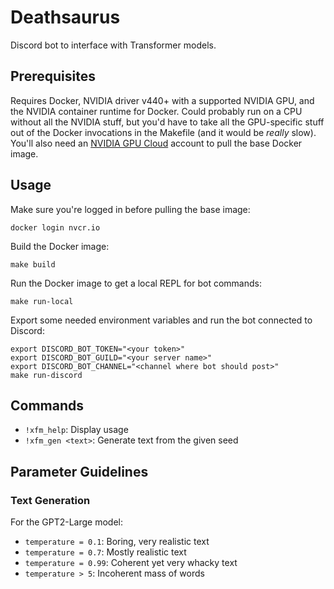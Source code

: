 # Deathsaurus

Discord bot to interface with Transformer models.

## Prerequisites

Requires Docker, NVIDIA driver v440+ with a supported NVIDIA GPU, and the NVIDIA container runtime for Docker.  Could probably run on a CPU without all the NVIDIA stuff, but you'd have to take all the GPU-specific stuff out of the Docker invocations in the Makefile (and it would be _really_ slow).  You'll also need an [NVIDIA GPU Cloud](https://www.nvidia.com/en-us/gpu-cloud/) account to pull the base Docker image.

## Usage

Make sure you're logged in before pulling the base image:

    docker login nvcr.io

Build the Docker image:

    make build
    
Run the Docker image to get a local REPL for bot commands:

    make run-local
    
Export some needed environment variables and run the bot connected to Discord:

    export DISCORD_BOT_TOKEN="<your token>"
    export DISCORD_BOT_GUILD="<your server name>"
    export DISCORD_BOT_CHANNEL="<channel where bot should post>"
    make run-discord
    
## Commands

- `!xfm_help`: Display usage
- `!xfm_gen <text>`: Generate text from the given seed

## Parameter Guidelines

### Text Generation

For the GPT2-Large model:

- `temperature = 0.1`: Boring, very realistic text
- `temperature = 0.7`: Mostly realistic text
- `temperature = 0.99`: Coherent yet very whacky text
- `temperature > 5`: Incoherent mass of words
